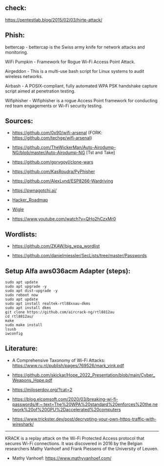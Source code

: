 
## check:

https://pentestlab.blog/2015/02/03/hirte-attack/

## Phish:


bettercap -	bettercap is the Swiss army knife for network attacks and monitoring.

WiFi Pumpkin -	Framework for Rogue Wi-Fi Access Point Attack.

Airgeddon - This is a multi-use bash script for Linux systems to audit wireless networks.

Airbash - A POSIX-compliant, fully automated WPA PSK handshake capture script aimed at penetration testing.

Wifiphisher - Wifiphisher is a rogue Access Point framework for conducting red team engagements or Wi-Fi security testing.

## Sources:

* https://github.com/0x90/wifi-arsenal (FORK: https://github.com/techge/wifi-arsenal)

* https://github.com/TheWickerMan/Auto-Airodump-NG/blob/master/Auto-Airodump-NG [Tst and Take]

* https://github.com/gorvgoyl/clone-wars

* https://github.com/KasRoudra/PyPhisher

* https://github.com/AlexLynd/ESP8266-Wardriving

* https://pwnagotchi.ai/

* [Hacker_Roadmap](https://github.com/sundowndev/hacker-roadmap#globe_with_meridians-wireless-testing)

* [Wigle](https://wigle.net/)

* https://www.youtube.com/watch?v=QHo2hCzxMr0

## Wordlists:

* https://github.com/ZKAW/big_wpa_wordlist

* https://github.com/danielmiessler/SecLists/tree/master/Passwords

## Setup Alfa aws036acm Adapter (steps):
```
sudo apt update 
sudo apt upgrade -y 
sudo apt dist-upgrade -y 
sudo reboot now 
sudo apt update 
sudo apt install realtek-rtl88xxau-dkms 
sudo apt install dkms 
git clone https://github.com/aircrack-ng/rtl8812au 
cd rtl8812au/ 
make 
sudo make install 
lsusb 
iwconfig
```

## Literature:

* A Comprehensive Taxonomy of Wi-Fi Attacks: https://www.ru.nl/publish/pages/769526/mark_vink.pdf

* https://github.com/skickar/Hope_2022_Presentation/blob/main/Cyber_Weapons_Hope.pdf

* https://miloserdov.org/?cat=2

* https://blog.elcomsoft.com/2020/03/breaking-wi-fi-passwords/#:~:text=The%20WPA%20standard%20enforces%20the,network%20of%20GPU%2Daccelerated%20computers

* https://www.trickster.dev/post/decrypting-your-own-https-traffic-with-wireshark/

* * *

KRACK is a replay attack on the Wi-Fi Protected Access protocol that secures Wi-Fi connections. It was discovered in 2016 by the Belgian researchers Mathy Vanhoef and Frank Piessens of the University of Leuven. 

* Mathy Vanhoef: https://www.mathyvanhoef.com/



